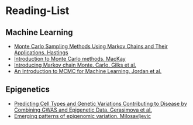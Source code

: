Reading-List
============

Machine Learning
-----

* [Monte Carlo Sampling Methods Using Markov Chains and Their Applications. Hastings](https://www.google.co.uk/url?sa=t&rct=j&q=&esrc=s&source=web&cd=1&cad=rja&uact=8&ved=0CCcQFjAA&url=http%3A%2F%2Fwww.isds.duke.edu%2F~scs%2FCourses%2FStat376%2FPapers%2FBasic%2FHastings1970.pdf&ei=LnLOU5jgCY3b7AavhIDoCQ&usg=AFQjCNFBeQes9RWbbs9ytjRDWlvcFSMCiA&sig2=3P0W_W0-2stLkb5FJLanrg&bvm=bv.71198958,d.ZGU)
* [Introduction to Monte Carlo methods. MacKay](http://www.inference.phy.cam.ac.uk/mackay/erice.pdf)
* [Introducing Markov chain Monte. Carlo. Gilks et al.](http://blogs.utas.edu.au/my-imas/files/2013/09/MCMC1.pdf)
* [An Introduction to MCMC for Machine Learning. Jordan et al.](http://cis.temple.edu/~latecki/Courses/RobotFall07/PapersFall07/andrieu03introduction.pdf)

Epigenetics
-----

* [Predicting Cell Types and Genetic Variations Contributing to Disease by Combining GWAS and Epigenetic Data. Gerasimova et al.](http://www.plosone.org/article/info%3Adoi%2F10.1371%2Fjournal.pone.0054359)
* [Emerging patterns of epigenomic variation. Milosavljevic](http://www.cell.com/trends/genetics/abstract/S0168-9525\(11\)00042-4)
